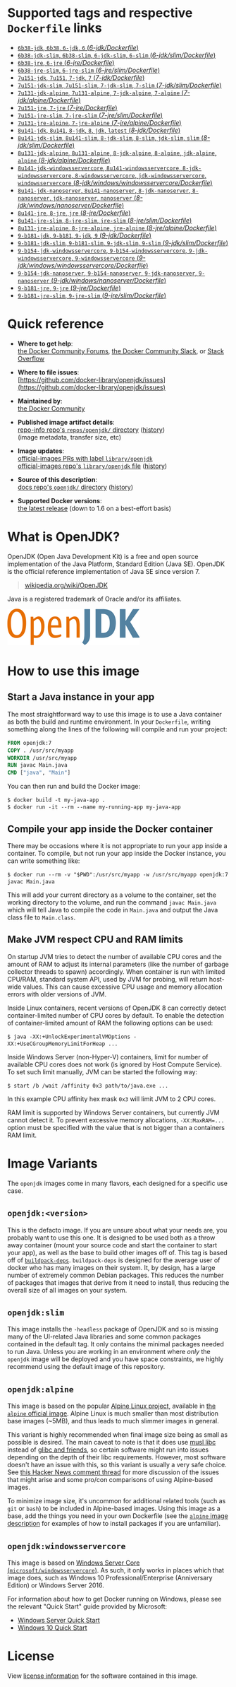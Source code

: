 <!--

********************************************************************************

WARNING:

    DO NOT EDIT "openjdk/README.md"

    IT IS AUTO-GENERATED

    (from the other files in "openjdk/" combined with a set of templates)

********************************************************************************

-->

# Supported tags and respective `Dockerfile` links

-	[`6b38-jdk`, `6b38`, `6-jdk`, `6` (*6-jdk/Dockerfile*)](https://github.com/docker-library/openjdk/blob/b4f29ba829765552239bd18f272fcdaf09eca259/6-jdk/Dockerfile)
-	[`6b38-jdk-slim`, `6b38-slim`, `6-jdk-slim`, `6-slim` (*6-jdk/slim/Dockerfile*)](https://github.com/docker-library/openjdk/blob/b4f29ba829765552239bd18f272fcdaf09eca259/6-jdk/slim/Dockerfile)
-	[`6b38-jre`, `6-jre` (*6-jre/Dockerfile*)](https://github.com/docker-library/openjdk/blob/80490366d49e6781e9dcb5dad8ebf0fb6ec04000/6-jre/Dockerfile)
-	[`6b38-jre-slim`, `6-jre-slim` (*6-jre/slim/Dockerfile*)](https://github.com/docker-library/openjdk/blob/b4f29ba829765552239bd18f272fcdaf09eca259/6-jre/slim/Dockerfile)
-	[`7u151-jdk`, `7u151`, `7-jdk`, `7` (*7-jdk/Dockerfile*)](https://github.com/docker-library/openjdk/blob/c68ebcca06c8740939866575cfe39ee4ad84c782/7-jdk/Dockerfile)
-	[`7u151-jdk-slim`, `7u151-slim`, `7-jdk-slim`, `7-slim` (*7-jdk/slim/Dockerfile*)](https://github.com/docker-library/openjdk/blob/c68ebcca06c8740939866575cfe39ee4ad84c782/7-jdk/slim/Dockerfile)
-	[`7u131-jdk-alpine`, `7u131-alpine`, `7-jdk-alpine`, `7-alpine` (*7-jdk/alpine/Dockerfile*)](https://github.com/docker-library/openjdk/blob/b4f29ba829765552239bd18f272fcdaf09eca259/7-jdk/alpine/Dockerfile)
-	[`7u151-jre`, `7-jre` (*7-jre/Dockerfile*)](https://github.com/docker-library/openjdk/blob/80490366d49e6781e9dcb5dad8ebf0fb6ec04000/7-jre/Dockerfile)
-	[`7u151-jre-slim`, `7-jre-slim` (*7-jre/slim/Dockerfile*)](https://github.com/docker-library/openjdk/blob/c68ebcca06c8740939866575cfe39ee4ad84c782/7-jre/slim/Dockerfile)
-	[`7u131-jre-alpine`, `7-jre-alpine` (*7-jre/alpine/Dockerfile*)](https://github.com/docker-library/openjdk/blob/b4f29ba829765552239bd18f272fcdaf09eca259/7-jre/alpine/Dockerfile)
-	[`8u141-jdk`, `8u141`, `8-jdk`, `8`, `jdk`, `latest` (*8-jdk/Dockerfile*)](https://github.com/docker-library/openjdk/blob/8a23a228bda7d2edeb4132fffd2d08c1e1fcf4ac/8-jdk/Dockerfile)
-	[`8u141-jdk-slim`, `8u141-slim`, `8-jdk-slim`, `8-slim`, `jdk-slim`, `slim` (*8-jdk/slim/Dockerfile*)](https://github.com/docker-library/openjdk/blob/8a23a228bda7d2edeb4132fffd2d08c1e1fcf4ac/8-jdk/slim/Dockerfile)
-	[`8u131-jdk-alpine`, `8u131-alpine`, `8-jdk-alpine`, `8-alpine`, `jdk-alpine`, `alpine` (*8-jdk/alpine/Dockerfile*)](https://github.com/docker-library/openjdk/blob/b4f29ba829765552239bd18f272fcdaf09eca259/8-jdk/alpine/Dockerfile)
-	[`8u141-jdk-windowsservercore`, `8u141-windowsservercore`, `8-jdk-windowsservercore`, `8-windowsservercore`, `jdk-windowsservercore`, `windowsservercore` (*8-jdk/windows/windowsservercore/Dockerfile*)](https://github.com/docker-library/openjdk/blob/5fb0ba0b6f08e6647a1ba4fbdf8263895b1cf61f/8-jdk/windows/windowsservercore/Dockerfile)
-	[`8u141-jdk-nanoserver`, `8u141-nanoserver`, `8-jdk-nanoserver`, `8-nanoserver`, `jdk-nanoserver`, `nanoserver` (*8-jdk/windows/nanoserver/Dockerfile*)](https://github.com/docker-library/openjdk/blob/5fb0ba0b6f08e6647a1ba4fbdf8263895b1cf61f/8-jdk/windows/nanoserver/Dockerfile)
-	[`8u141-jre`, `8-jre`, `jre` (*8-jre/Dockerfile*)](https://github.com/docker-library/openjdk/blob/80490366d49e6781e9dcb5dad8ebf0fb6ec04000/8-jre/Dockerfile)
-	[`8u141-jre-slim`, `8-jre-slim`, `jre-slim` (*8-jre/slim/Dockerfile*)](https://github.com/docker-library/openjdk/blob/8a23a228bda7d2edeb4132fffd2d08c1e1fcf4ac/8-jre/slim/Dockerfile)
-	[`8u131-jre-alpine`, `8-jre-alpine`, `jre-alpine` (*8-jre/alpine/Dockerfile*)](https://github.com/docker-library/openjdk/blob/b4f29ba829765552239bd18f272fcdaf09eca259/8-jre/alpine/Dockerfile)
-	[`9-b181-jdk`, `9-b181`, `9-jdk`, `9` (*9-jdk/Dockerfile*)](https://github.com/docker-library/openjdk/blob/80490366d49e6781e9dcb5dad8ebf0fb6ec04000/9-jdk/Dockerfile)
-	[`9-b181-jdk-slim`, `9-b181-slim`, `9-jdk-slim`, `9-slim` (*9-jdk/slim/Dockerfile*)](https://github.com/docker-library/openjdk/blob/9865ab7ac7d26a1ba05d5eadde059c01873bc12d/9-jdk/slim/Dockerfile)
-	[`9-b154-jdk-windowsservercore`, `9-b154-windowsservercore`, `9-jdk-windowsservercore`, `9-windowsservercore` (*9-jdk/windows/windowsservercore/Dockerfile*)](https://github.com/docker-library/openjdk/blob/2493b1043e8581e2c22db2ce4ff0e217457a37ca/9-jdk/windows/windowsservercore/Dockerfile)
-	[`9-b154-jdk-nanoserver`, `9-b154-nanoserver`, `9-jdk-nanoserver`, `9-nanoserver` (*9-jdk/windows/nanoserver/Dockerfile*)](https://github.com/docker-library/openjdk/blob/2493b1043e8581e2c22db2ce4ff0e217457a37ca/9-jdk/windows/nanoserver/Dockerfile)
-	[`9-b181-jre`, `9-jre` (*9-jre/Dockerfile*)](https://github.com/docker-library/openjdk/blob/80490366d49e6781e9dcb5dad8ebf0fb6ec04000/9-jre/Dockerfile)
-	[`9-b181-jre-slim`, `9-jre-slim` (*9-jre/slim/Dockerfile*)](https://github.com/docker-library/openjdk/blob/9865ab7ac7d26a1ba05d5eadde059c01873bc12d/9-jre/slim/Dockerfile)

# Quick reference

-	**Where to get help**:  
	[the Docker Community Forums](https://forums.docker.com/), [the Docker Community Slack](https://blog.docker.com/2016/11/introducing-docker-community-directory-docker-community-slack/), or [Stack Overflow](https://stackoverflow.com/search?tab=newest&q=docker)

-	**Where to file issues**:  
	[https://github.com/docker-library/openjdk/issues](https://github.com/docker-library/openjdk/issues)

-	**Maintained by**:  
	[the Docker Community](https://github.com/docker-library/openjdk)

-	**Published image artifact details**:  
	[repo-info repo's `repos/openjdk/` directory](https://github.com/docker-library/repo-info/blob/master/repos/openjdk) ([history](https://github.com/docker-library/repo-info/commits/master/repos/openjdk))  
	(image metadata, transfer size, etc)

-	**Image updates**:  
	[official-images PRs with label `library/openjdk`](https://github.com/docker-library/official-images/pulls?q=label%3Alibrary%2Fopenjdk)  
	[official-images repo's `library/openjdk` file](https://github.com/docker-library/official-images/blob/master/library/openjdk) ([history](https://github.com/docker-library/official-images/commits/master/library/openjdk))

-	**Source of this description**:  
	[docs repo's `openjdk/` directory](https://github.com/docker-library/docs/tree/master/openjdk) ([history](https://github.com/docker-library/docs/commits/master/openjdk))

-	**Supported Docker versions**:  
	[the latest release](https://github.com/docker/docker/releases/latest) (down to 1.6 on a best-effort basis)

# What is OpenJDK?

OpenJDK (Open Java Development Kit) is a free and open source implementation of the Java Platform, Standard Edition (Java SE). OpenJDK is the official reference implementation of Java SE since version 7.

> [wikipedia.org/wiki/OpenJDK](http://en.wikipedia.org/wiki/OpenJDK)

Java is a registered trademark of Oracle and/or its affiliates.

![logo](https://raw.githubusercontent.com/docker-library/docs/a3439b66b7980d1811f6b3835a3c541747172970/openjdk/logo.png)

# How to use this image

## Start a Java instance in your app

The most straightforward way to use this image is to use a Java container as both the build and runtime environment. In your `Dockerfile`, writing something along the lines of the following will compile and run your project:

```dockerfile
FROM openjdk:7
COPY . /usr/src/myapp
WORKDIR /usr/src/myapp
RUN javac Main.java
CMD ["java", "Main"]
```

You can then run and build the Docker image:

```console
$ docker build -t my-java-app .
$ docker run -it --rm --name my-running-app my-java-app
```

## Compile your app inside the Docker container

There may be occasions where it is not appropriate to run your app inside a container. To compile, but not run your app inside the Docker instance, you can write something like:

```console
$ docker run --rm -v "$PWD":/usr/src/myapp -w /usr/src/myapp openjdk:7 javac Main.java
```

This will add your current directory as a volume to the container, set the working directory to the volume, and run the command `javac Main.java` which will tell Java to compile the code in `Main.java` and output the Java class file to `Main.class`.

## Make JVM respect CPU and RAM limits

On startup JVM tries to detect the number of available CPU cores and the amount of RAM to adjust its internal parameters (like the number of garbage collector threads to spawn) accordingly. When container is run with limited CPU/RAM, standard system API, used by JVM for probing, will return host-wide values. This can cause excessive CPU usage and memory allocation errors with older versions of JVM.

Inside Linux containers, recent versions of OpenJDK 8 can correctly detect container-limited number of CPU cores by default. To enable the detection of container-limited amount of RAM the following options can be used:

```console
$ java -XX:+UnlockExperimentalVMOptions -XX:+UseCGroupMemoryLimitForHeap ...
```

Inside Windows Server (non-Hyper-V) containers, limit for number of available CPU cores does not work (is ignored by Host Compute Service). To set such limit manually, JVM can be started the following way:

```console
$ start /b /wait /affinity 0x3 path/to/java.exe ...
```

In this example CPU affinity hex mask `0x3` will limit JVM to 2 CPU cores.

RAM limit is supported by Windows Server containers, but currently JVM cannot detect it. To prevent excessive memory allocations, `-XX:MaxRAM=...` option must be specified with the value that is not bigger than a containers RAM limit.

# Image Variants

The `openjdk` images come in many flavors, each designed for a specific use case.

## `openjdk:<version>`

This is the defacto image. If you are unsure about what your needs are, you probably want to use this one. It is designed to be used both as a throw away container (mount your source code and start the container to start your app), as well as the base to build other images off of. This tag is based off of [`buildpack-deps`](https://registry.hub.docker.com/_/buildpack-deps/). `buildpack-deps` is designed for the average user of docker who has many images on their system. It, by design, has a large number of extremely common Debian packages. This reduces the number of packages that images that derive from it need to install, thus reducing the overall size of all images on your system.

## `openjdk:slim`

This image installs the `-headless` package of OpenJDK and so is missing many of the UI-related Java libraries and some common packages contained in the default tag. It only contains the minimal packages needed to run Java. Unless you are working in an environment where *only* the `openjdk` image will be deployed and you have space constraints, we highly recommend using the default image of this repository.

## `openjdk:alpine`

This image is based on the popular [Alpine Linux project](http://alpinelinux.org), available in [the `alpine` official image](https://hub.docker.com/_/alpine). Alpine Linux is much smaller than most distribution base images (~5MB), and thus leads to much slimmer images in general.

This variant is highly recommended when final image size being as small as possible is desired. The main caveat to note is that it does use [musl libc](http://www.musl-libc.org) instead of [glibc and friends](http://www.etalabs.net/compare_libcs.html), so certain software might run into issues depending on the depth of their libc requirements. However, most software doesn't have an issue with this, so this variant is usually a very safe choice. See [this Hacker News comment thread](https://news.ycombinator.com/item?id=10782897) for more discussion of the issues that might arise and some pro/con comparisons of using Alpine-based images.

To minimize image size, it's uncommon for additional related tools (such as `git` or `bash`) to be included in Alpine-based images. Using this image as a base, add the things you need in your own Dockerfile (see the [`alpine` image description](https://hub.docker.com/_/alpine/) for examples of how to install packages if you are unfamiliar).

## `openjdk:windowsservercore`

This image is based on [Windows Server Core (`microsoft/windowsservercore`)](https://hub.docker.com/r/microsoft/windowsservercore/). As such, it only works in places which that image does, such as Windows 10 Professional/Enterprise (Anniversary Edition) or Windows Server 2016.

For information about how to get Docker running on Windows, please see the relevant "Quick Start" guide provided by Microsoft:

-	[Windows Server Quick Start](https://msdn.microsoft.com/en-us/virtualization/windowscontainers/quick_start/quick_start_windows_server)
-	[Windows 10 Quick Start](https://msdn.microsoft.com/en-us/virtualization/windowscontainers/quick_start/quick_start_windows_10)

# License

View [license information](http://openjdk.java.net/legal/gplv2+ce.html) for the software contained in this image.
